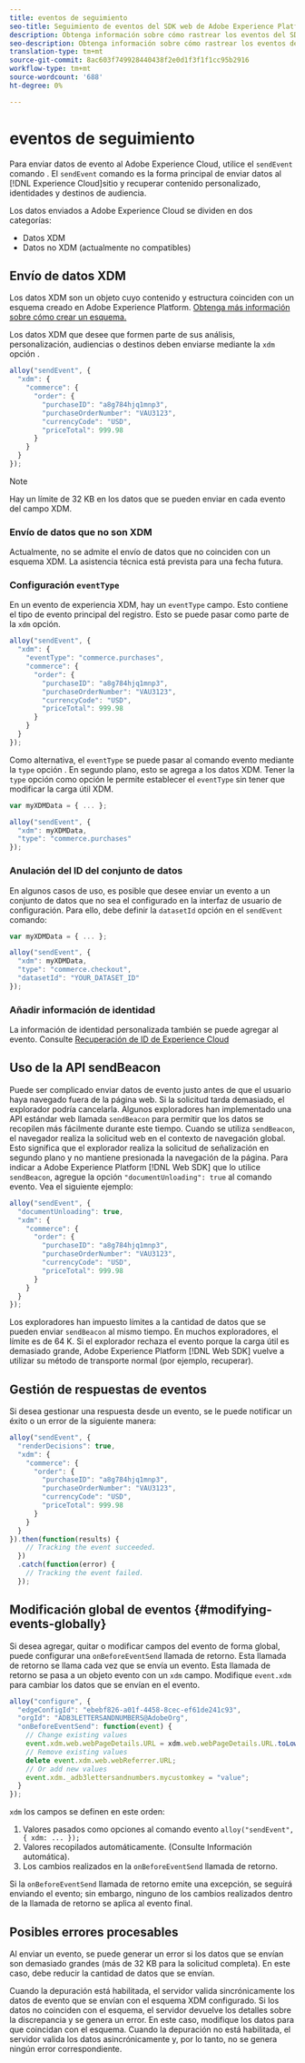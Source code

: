 ```yaml
---
title: eventos de seguimiento
seo-title: Seguimiento de eventos del SDK web de Adobe Experience Platform
description: Obtenga información sobre cómo rastrear los eventos del SDK web Experience Platform
seo-description: Obtenga información sobre cómo rastrear los eventos del SDK web Experience Platform
translation-type: tm+mt
source-git-commit: 8ac603f749928440438f2e0d1f3f1f1cc95b2916
workflow-type: tm+mt
source-wordcount: '688'
ht-degree: 0%

---
```



# eventos de seguimiento

Para enviar datos de evento al Adobe Experience Cloud, utilice el `sendEvent` comando . El `sendEvent` comando es la forma principal de enviar datos al [!DNL Experience Cloud]sitio y recuperar contenido personalizado, identidades y destinos de audiencia.

Los datos enviados a Adobe Experience Cloud se dividen en dos categorías:

* Datos XDM
* Datos no XDM (actualmente no compatibles)

## Envío de datos XDM

Los datos XDM son un objeto cuyo contenido y estructura coinciden con un esquema creado en Adobe Experience Platform. [Obtenga más información sobre cómo crear un esquema.](../../xdm/tutorials/create-schema-ui.md)

Los datos XDM que desee que formen parte de sus análisis, personalización, audiencias o destinos deben enviarse mediante la `xdm` opción .

```javascript
alloy("sendEvent", {
  "xdm": {
    "commerce": {
      "order": {
        "purchaseID": "a8g784hjq1mnp3",
        "purchaseOrderNumber": "VAU3123",
        "currencyCode": "USD",
        "priceTotal": 999.98
      }
    }
  }
});
```

>[!NOTE]
>Hay un límite de 32 KB en los datos que se pueden enviar en cada evento del campo XDM.

### Envío de datos que no son XDM

Actualmente, no se admite el envío de datos que no coinciden con un esquema XDM. La asistencia técnica está prevista para una fecha futura.

### Configuración `eventType`

En un evento de experiencia XDM, hay un `eventType` campo. Esto contiene el tipo de evento principal del registro. Esto se puede pasar como parte de la `xdm` opción.

```javascript
alloy("sendEvent", {
  "xdm": {
    "eventType": "commerce.purchases",
    "commerce": {
      "order": {
        "purchaseID": "a8g784hjq1mnp3",
        "purchaseOrderNumber": "VAU3123",
        "currencyCode": "USD",
        "priceTotal": 999.98
      }
    }
  }
});
```

Como alternativa, el `eventType` se puede pasar al comando evento mediante la `type` opción . En segundo plano, esto se agrega a los datos XDM. Tener la `type` opción como opción le permite establecer el `eventType` sin tener que modificar la carga útil XDM.

```javascript
var myXDMData = { ... };

alloy("sendEvent", {
  "xdm": myXDMData,
  "type": "commerce.purchases"
});
```

### Anulación del ID del conjunto de datos

En algunos casos de uso, es posible que desee enviar un evento a un conjunto de datos que no sea el configurado en la interfaz de usuario de configuración. Para ello, debe definir la `datasetId` opción en el `sendEvent` comando:

```javascript
var myXDMData = { ... };

alloy("sendEvent", {
  "xdm": myXDMData,
  "type": "commerce.checkout",
  "datasetId": "YOUR_DATASET_ID"
});
```

### Añadir información de identidad

La información de identidad personalizada también se puede agregar al evento. Consulte [Recuperación de ID de Experience Cloud](./identity.md)

## Uso de la API sendBeacon

Puede ser complicado enviar datos de evento justo antes de que el usuario haya navegado fuera de la página web. Si la solicitud tarda demasiado, el explorador podría cancelarla. Algunos exploradores han implementado una API estándar web llamada `sendBeacon` para permitir que los datos se recopilen más fácilmente durante este tiempo. Cuando se utiliza `sendBeacon`, el navegador realiza la solicitud web en el contexto de navegación global. Esto significa que el explorador realiza la solicitud de señalización en segundo plano y no mantiene presionada la navegación de la página. Para indicar a Adobe Experience Platform [!DNL Web SDK] que lo utilice `sendBeacon`, agregue la opción `"documentUnloading": true` al comando evento.  Vea el siguiente ejemplo:

```javascript
alloy("sendEvent", {
  "documentUnloading": true,
  "xdm": {
    "commerce": {
      "order": {
        "purchaseID": "a8g784hjq1mnp3",
        "purchaseOrderNumber": "VAU3123",
        "currencyCode": "USD",
        "priceTotal": 999.98
      }
    }
  }
});
```

Los exploradores han impuesto límites a la cantidad de datos que se pueden enviar `sendBeacon` al mismo tiempo. En muchos exploradores, el límite es de 64 K. Si el explorador rechaza el evento porque la carga útil es demasiado grande, Adobe Experience Platform [!DNL Web SDK] vuelve a utilizar su método de transporte normal (por ejemplo, recuperar).

## Gestión de respuestas de eventos

Si desea gestionar una respuesta desde un evento, se le puede notificar un éxito o un error de la siguiente manera:

```javascript
alloy("sendEvent", {
  "renderDecisions": true,
  "xdm": {
    "commerce": {
      "order": {
        "purchaseID": "a8g784hjq1mnp3",
        "purchaseOrderNumber": "VAU3123",
        "currencyCode": "USD",
        "priceTotal": 999.98
      }
    }
  }
}).then(function(results) {
    // Tracking the event succeeded.
  })
  .catch(function(error) {
    // Tracking the event failed.
  });
```

## Modificación global de eventos {#modifying-events-globally}

Si desea agregar, quitar o modificar campos del evento de forma global, puede configurar una `onBeforeEventSend` llamada de retorno.  Esta llamada de retorno se llama cada vez que se envía un evento.  Esta llamada de retorno se pasa a un objeto evento con un `xdm` campo.  Modifique `event.xdm` para cambiar los datos que se envían en el evento.

```javascript
alloy("configure", {
  "edgeConfigId": "ebebf826-a01f-4458-8cec-ef61de241c93",
  "orgId": "ADB3LETTERSANDNUMBERS@AdobeOrg",
  "onBeforeEventSend": function(event) {
    // Change existing values
    event.xdm.web.webPageDetails.URL = xdm.web.webPageDetails.URL.toLowerCase();
    // Remove existing values
    delete event.xdm.web.webReferrer.URL;
    // Or add new values
    event.xdm._adb3lettersandnumbers.mycustomkey = "value";
  }
});
```

`xdm` los campos se definen en este orden:

1. Valores pasados como opciones al comando evento `alloy("sendEvent", { xdm: ... });`
2. Valores recopilados automáticamente.  (Consulte Información [](../reference/automatic-information.md)automática).
3. Los cambios realizados en la `onBeforeEventSend` llamada de retorno.

Si la `onBeforeEventSend` llamada de retorno emite una excepción, se seguirá enviando el evento; sin embargo, ninguno de los cambios realizados dentro de la llamada de retorno se aplica al evento final.

## Posibles errores procesables

Al enviar un evento, se puede generar un error si los datos que se envían son demasiado grandes (más de 32 KB para la solicitud completa). En este caso, debe reducir la cantidad de datos que se envían.

Cuando la depuración está habilitada, el servidor valida sincrónicamente los datos de evento que se envían con el esquema XDM configurado. Si los datos no coinciden con el esquema, el servidor devuelve los detalles sobre la discrepancia y se genera un error. En este caso, modifique los datos para que coincidan con el esquema. Cuando la depuración no está habilitada, el servidor valida los datos asincrónicamente y, por lo tanto, no se genera ningún error correspondiente.
